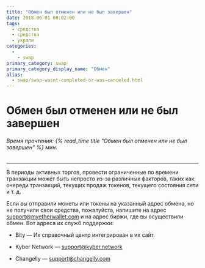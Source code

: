 ```yaml
---
title: "Обмен был отменен или не был завершен"
date: 2018-06-01 00:02:00
tags:
  - средства
  - средства
  - украли
categories:
  - 
    - swap
primary_category: swap
primary_category_display_name: "Обмен"
alias:
  - swap/swap-wasnt-completed-or-was-canceled.html
---
```


# __Обмен был отменен или не был завершен__
###### Время прочтения: {% read_time title "Обмен был отменен или не был завершен" %} мин.
***

В периоды активных торгов, провести ограниченные по времени транзакции может быть непросто из-за различных факторов, таких как: очереди транзакций, текущих продаж токенов, текущего состояния сети и т. д.

Если вы отправили монеты или токены на указанный адрес обмена, но не получили свои средства, пожалуйста, напишите на адрес support@myetherwallet.com и на адрес биржи, где вы осуществили обмен. Вот адреса их служб поддержки:

* Bity — Их справочный центр интегрирован в их сайт.

* Kyber Network — support@kyber.network

* Changelly — support@changelly.com
